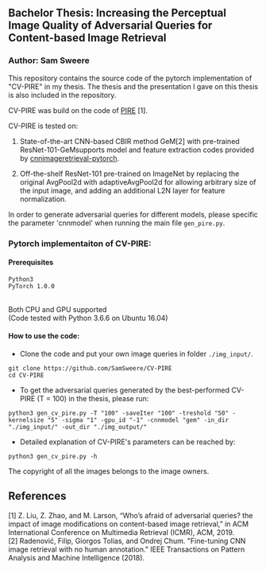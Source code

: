 ## Bachelor Thesis: Increasing the Perceptual Image Quality of Adversarial Queries for Content-based Image Retrieval
### Author: Sam Sweere
This repository contains the source code of the pytorch implementation of "CV-PIRE" in my thesis. The thesis and the presentation I gave on this thesis is also included in the repository.

CV-PIRE was build on the code of [PIRE](https://github.com/liuzrcc/PIRE) [1].

CV-PIRE is tested on:<br/>

1. State-of-the-art CNN-based CBIR method GeM[2] with pre-trained ResNet-101-GeMsupports model and feature extraction codes provided by [cnnimageretrieval-pytorch](https://github.com/filipradenovic/cnnimageretrieval-pytorch). 

2. Off-the-shelf ResNet-101 pre-trained on ImageNet by replacing the original AvgPool2d with adaptiveAvgPool2d for allowing arbitrary size of the input image, and adding an additional L2N layer for feature normalization.

In order to generate adversarial queries for different models, please specific the parameter 'cnnmodel' when running the main file ```gen_pire.py```.

### Pytorch implementaiton of CV-PIRE:
#### Prerequisites
```
Python3
PyTorch 1.0.0
```
<br/>
Both CPU and GPU supported<br/>
(Code tested with Python 3.6.6 on Ubuntu 16.04)<br/>

#### How to use the code:

- Clone the code and put your own image queries in folder ```./img_input/```.<br/>

```
git clone https://github.com/SamSweere/CV-PIRE
cd CV-PIRE
```

- To get the adversarial queries generated by the best-performed CV-PIRE (T = 100) in the thesis, please run:

```
python3 gen_cv_pire.py -T "100" -saveIter "100" -treshold "50" -kernelsize "5" -sigma "1" -gpu_id "-1" -cnnmodel "gem" -in_dir "./img_input/" -out_dir "./img_output/"
```
- Detailed explanation of CV-PIRE's parameters can be reached by:

```
python3 gen_cv_pire.py -h
```

The copyright of all the images belongs to the image owners.


## References
[1] Z. Liu, Z. Zhao, and M. Larson, “Who’s afraid of adversarial queries? the impact of image modifications on content-based image retrieval,” in ACM International Conference on Multimedia Retrieval (ICMR), ACM, 2019.<br/>
[2] Radenović, Filip, Giorgos Tolias, and Ondrej Chum. 
"Fine-tuning CNN image retrieval with no human annotation." IEEE Transactions on Pattern Analysis and Machine Intelligence (2018).